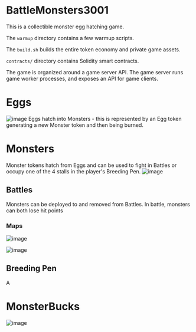 # BattleMonsters3001

This is a collectible monster egg hatching game. 

The `warmup` directory contains a few warmup scripts.

The `build.sh` builds the entire token economy and private game assets.

`contracts/` directory contains Solidity smart contracts.

The game is organized around a game server API. 
The game server runs game worker processes, and exposes an API for game clients. 

# Eggs
![image](https://github.com/mickeyshaughnessy/BattleMonsters3001/assets/1209295/9fb9dac7-53fb-4732-a31d-b1a57465f600)
Eggs hatch into Monsters - this is represented by an Egg token generating a new Monster token and then being burned.

# Monsters 

Monster tokens hatch from Eggs and can be used to fight in Battles or occupy one of the 4 stalls in the player's Breeding Pen.
![image](https://github.com/mickeyshaughnessy/BattleMonsters3001/assets/1209295/5ca75b16-de81-4a63-a416-7614b7454e8b)

## Battles
Monsters can be deployed to and removed from Battles. 
In battle, monsters can both lose hit points 
### Maps
 ![image](https://github.com/mickeyshaughnessy/BattleMonsters3001/assets/1209295/c79a0a3f-2284-4557-b246-237f79d6e5ed)

![image](https://github.com/mickeyshaughnessy/BattleMonsters3001/assets/1209295/86b16072-3ce8-4df0-a2ec-bacb9b4e3d7a)

## Breeding Pen
A
# MonsterBucks
![image](https://github.com/mickeyshaughnessy/BattleMonsters3001/assets/1209295/c266733a-90bb-4b43-aca6-dabce6ca34d9)
